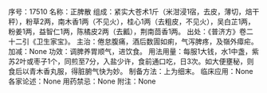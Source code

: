 序号：17510
名称：正脾散
组成：紧实大苍术1斤（米泔浸1宿，去皮，薄切，焙干秤），粉草2两，南木香1两（不见火），桂心1两（去粗皮，不见火），吴白芷1两，粉姜1两，益智仁1两，陈橘皮2两（去瓤），荆南茴香1两。
出处：《普济方》卷二十二引《卫生家宝》。
主治：倦怠腹痛，酒后数圊如痢，气泻脾疼，及嶺外瘴疟。
加减：None
功效：调脾养胃顺气，进饮食。
用法用量：每服1大钱，水1中盏，紫苏2叶或枣子1个，同煎至7分，入盐少许，食前通口吃，日3次。如大便壅秘，则食后以青木香丸服，得脏腑气快为妙。
制备方法：上为细末。
临床应用：None
各家论述：None
用药禁忌：None
附注：None
